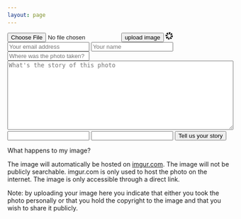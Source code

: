 ```yaml
---
layout: page
---
```

<script src="http://code.jquery.com/jquery.min.js"></script>
<script>
	$( document ).ready(function() {
		$("#formspree").hide();
		$("#instructions").hide();
		$("#uploadprogress").hide()
		$("#expandinstructions").click(function(e){
			$("#instructions").show();
		});
		$( "#submit-button" ).click(function(e) {
			$("#uploadprogress").show()
			var formData = new FormData();
			var imageData = $("#img-input")[0].files[0];
			formData.append("image",imageData);
			$.ajax({
			  url: "https://api.imgur.com/3/image",
			  type: "POST",
			  datatype: "json",
			  headers: {
			    "Authorization": "Client-ID 893f12a98c220db"
			  },
			  data: formData,
			  success: function(response) {
				  $("#uploadprogress").hide()
				  $("#failureupload").hide();
				  $("#instructions").hide();
				  $("#imguploadform").hide();
				  $("#successupload").html("<img src=" + response.data.link + "></a>");
				  $("#formspree").show();
				  $("#imgurlink").val(response.data.link);
				  $("#imgurdelete").val(response.data.deletehash);
				  
			  },
			  error: function(response){
				  $("#uploadprogress").hide()
			  	  $("#failureupload").html("something went wrong...maybe you should try again?");
				  //window.location.href="upload_image.html";
			  },
			  cache: false,
			  contentType: false,
			  processData: false
			});
		});
	});
</script>

<div id="failureupload"></div>
<div id="successupload"></div>

<form id="imguploadform" method="POST" enctype="multipart/form-data">
	<input type="file" id="img-input" name="image" accept="image/*">
	<input type="button" id="submit-button" value="upload image">
	<img id="uploadprogress" src="images/upload_progress.gif">
</form>

<div id="formspree">
	<form action="https://formspree.io/fof.contribute@gmail.com" method="POST">
		<input type="email" name="_replyto" placeholder="Your email address">
		<input type="text" name="submittername" placeholder="Your name">
		<input type="text" name="location" placeholder="Where was the photo taken?">
	    <textarea style="width: 100%; height: 150px;" name="the story" placeholder="What's the story of this photo"></textarea>
		<input type="text" name="photo-link" type="hidden" id="imgurlink">
		<input type="text" name="imgur-delete-hash" type="hidden" id="imgurdelete">
		<input type="hidden" name="_subject" value="New FOF submission!" />
		<input type="text" name="_gotcha" style="display:none" />
		<input type="hidden" name="_next" value="thanks.html" />
	    <input type="submit" value="Tell us your story">
	</form>
</div>

What happens to my image? <i class="fa fa-plus" aria-hidden="true" id="expandinstructions"></i>
<div id="instructions">

<p> The image will automatically be hosted on <a href="https://help.imgur.com/hc/en-us/articles/201746817-Post-privacy">imgur.com</a>. The image will not be publicly searchable. imgur.com is only used to host the photo on the internet. The image is only accessible through a direct link.</p>

<p>Note: by uploading your image here you indicate that either you took the photo personally or that you hold the copyright to the image and that you wish to share it publicly.</p>

</div>


